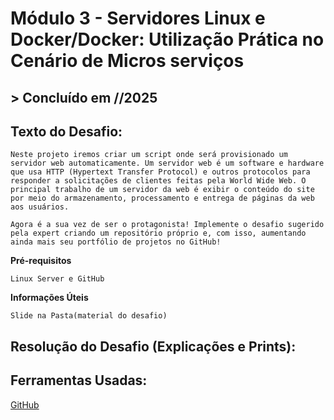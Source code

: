 ﻿# **Módulo 3 - Servidores Linux e Docker/Docker: Utilização Prática no Cenário de Micros serviços**

## > **Concluído em //2025**

## **Texto do Desafio:**

    Neste projeto iremos criar um script onde será provisionado um servidor web automaticamente. Um servidor web é um software e hardware que usa HTTP (Hypertext Transfer Protocol) e outros protocolos para responder a solicitações de clientes feitas pela World Wide Web. O principal trabalho de um servidor da web é exibir o conteúdo do site por meio do armazenamento, processamento e entrega de páginas da web aos usuários.

    Agora é a sua vez de ser o protagonista! Implemente o desafio sugerido pela expert criando um repositório próprio e, com isso, aumentando ainda mais seu portfólio de projetos no GitHub!

**Pré-requisitos**

    Linux Server e GitHub

**Informações Úteis**

    Slide na Pasta(material do desafio)

## **Resolução do Desafio (Explicações e Prints):**



## **Ferramentas Usadas:**

[GitHub](https://github.com/)
